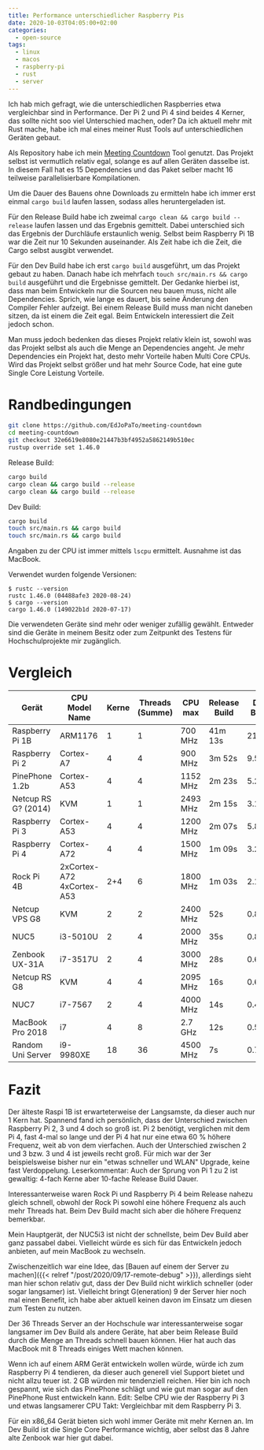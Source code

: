 ```yaml
---
title: Performance unterschiedlicher Raspberry Pis
date: 2020-10-03T04:05:00+02:00
categories:
  - open-source
tags:
  - linux
  - macos
  - raspberry-pi
  - rust
  - server
---
```

Ich hab mich gefragt, wie die unterschiedlichen Raspberries etwa vergleichbar sind in Performance.
Der Pi 2 und Pi 4 sind beides 4 Kerner, das sollte nicht soo viel Unterschied machen, oder?
Da ich aktuell mehr mit Rust mache, habe ich mal eines meiner Rust Tools auf unterschiedlichen Geräten gebaut.
<!--more-->

Als Repository habe ich mein [Meeting Countdown](https://github.com/EdJoPaTo/meeting-countdown) Tool genutzt.
Das Projekt selbst ist vermutlich relativ egal, solange es auf allen Geräten dasselbe ist.
In diesem Fall hat es 15 Dependencies und das Paket selber macht 16 teilweise parallelisierbare Kompilationen.

Um die Dauer des Bauens ohne Downloads zu ermitteln habe ich immer erst einmal `cargo build` laufen lassen, sodass alles heruntergeladen ist.

Für den Release Build habe ich zweimal `cargo clean && cargo build --release` laufen lassen und das Ergebnis gemittelt.
Dabei unterschied sich das Ergebnis der Durchläufe erstaunlich wenig.
Selbst beim Raspberry Pi 1B war die Zeit nur 10 Sekunden auseinander.
Als Zeit habe ich die Zeit, die Cargo selbst ausgibt verwendet.

Für den Dev Build habe ich erst `cargo build` ausgeführt, um das Projekt gebaut zu haben.
Danach habe ich mehrfach `touch src/main.rs && cargo build` ausgeführt und die Ergebnisse gemittelt.
Der Gedanke hierbei ist, dass man beim Entwickeln nur die Sourcen neu bauen muss, nicht alle Dependencies.
Sprich, wie lange es dauert, bis seine Änderung den Compiler Fehler aufzeigt.
Bei einem Release Build muss man nicht daneben sitzen, da ist einem die Zeit egal.
Beim Entwickeln interessiert die Zeit jedoch schon.

Man muss jedoch bedenken das dieses Projekt relativ klein ist, sowohl was das Projekt selbst als auch die Menge an Dependencies angeht.
Je mehr Dependencies ein Projekt hat, desto mehr Vorteile haben Multi Core CPUs.
Wird das Projekt selbst größer und hat mehr Source Code, hat eine gute Single Core Leistung Vorteile.

# Randbedingungen

```bash
git clone https://github.com/EdJoPaTo/meeting-countdown
cd meeting-countdown
git checkout 32e6619e8080e21447b3bf4952a5862149b510ec
rustup override set 1.46.0
```

Release Build:

```sh
cargo build
cargo clean && cargo build --release
cargo clean && cargo build --release
```

Dev Build:

```sh
cargo build
touch src/main.rs && cargo build
touch src/main.rs && cargo build
```

Angaben zu der CPU ist immer mittels `lscpu` ermittelt.
Ausnahme ist das MacBook.

Verwendet wurden folgende Versionen:

```plaintext
$ rustc --version
rustc 1.46.0 (04488afe3 2020-08-24)
$ cargo --version
cargo 1.46.0 (149022b1d 2020-07-17)
```

Die verwendeten Geräte sind mehr oder weniger zufällig gewählt.
Entweder sind die Geräte in meinem Besitz oder zum Zeitpunkt des Testens für Hochschulprojekte mir zugänglich.

# Vergleich

| Gerät | CPU Model Name | Kerne | Threads (Summe) | CPU max | Release Build | Dev Build |
| --- | --- | --- | --- | --- | --- | --- |
| Raspberry Pi 1B | ARM1176 | 1 | 1 | 700 MHz | 41m 13s | 21.35s |
| Raspberry Pi 2 | Cortex-A7 | 4 | 4 | 900 MHz | 3m 52s | 9.51s |
| PinePhone 1.2b | Cortex-A53 | 4 | 4 | 1152 MHz | 2m 23s | 5.29s |
| Netcup RS G? (2014) | KVM | 1 | 1 | 2493 MHz | 2m 15s | 3.17s |
| Raspberry Pi 3 | Cortex-A53 | 4 | 4 | 1200 MHz | 2m 07s | 5.80s |
| Raspberry Pi 4 | Cortex-A72 | 4 | 4 | 1500 MHz | 1m 09s | 3.20s |
| Rock Pi 4B | 2xCortex-A72 4xCortex-A53 | 2+4 | 6 | 1800 MHz | 1m 03s | 2.11s |
| Netcup VPS G8 | KVM | 2 | 2 | 2400 MHz | 52s | 0.84s |
| NUC5 | i3-5010U | 2 | 4 | 2000 MHz | 35s | 0.80s |
| Zenbook UX-31A | i7-3517U | 2 | 4 | 3000 MHz | 28s | 0.61s |
| Netcup RS G8 | KVM | 4 | 4 | 2095 MHz | 16s | 0.65s |
| NUC7 | i7-7567 | 2 | 4 | 4000 MHz | 14s | 0.40s |
| MacBook Pro 2018 | i7 | 4 | 8 | 2.7 GHz | 12s | 0.58s |
| Random Uni Server | i9-9980XE | 18 | 36 | 4500 MHz | 7s | 0.75s |

# Fazit

Der älteste Raspi 1B ist erwarteterweise der Langsamste, da dieser auch nur 1 Kern hat.
Spannend fand ich persönlich, dass der Unterschied zwischen Raspberry Pi 2, 3 und 4 doch so groß ist.
Pi 2 benötigt, verglichen mit dem Pi 4, fast 4-mal so lange und der Pi 4 hat nur eine etwa 60 % höhere Frequenz, weit ab von dem vierfachen.
Auch der Unterschied zwischen 2 und 3 bzw. 3 und 4 ist jeweils recht groß.
Für mich war der 3er beispielsweise bisher nur ein "etwas schneller und WLAN" Upgrade, keine fast Verdoppelung.
Leserkommentar: Auch der Sprung von Pi 1 zu 2 ist gewaltig: 4-fach Kerne aber 10-fache Release Build Dauer.

Interessanterweise waren Rock Pi und Raspberry Pi 4 beim Release nahezu gleich schnell, obwohl der Rock Pi sowohl eine höhere Frequenz als auch mehr Threads hat.
Beim Dev Build macht sich aber die höhere Frequenz bemerkbar.

Mein Hauptgerät, der NUC5i3 ist nicht der schnellste, beim Dev Build aber ganz passabel dabei.
Vielleicht würde es sich für das Entwickeln jedoch anbieten, auf mein MacBook zu wechseln.

Zwischenzeitlich war eine Idee, das [Bauen auf einem der Server zu machen]({{< relref "/post/2020/09/17-remote-debug" >}}), allerdings sieht man hier schon relativ gut, dass der Dev Build nicht wirklich schneller (oder sogar langsamer) ist.
Vielleicht bringt G(eneration) 9 der Server hier noch mal einen Benefit, ich habe aber aktuell keinen davon im Einsatz um diesen zum Testen zu nutzen.

Der 36 Threads Server an der Hochschule war interessanterweise sogar langsamer im Dev Build als andere Geräte, hat aber beim Release Build durch die Menge an Threads schnell bauen können.
Hier hat auch das MacBook mit 8 Threads einiges Wett machen können.

Wenn ich auf einem ARM Gerät entwickeln wollen würde, würde ich zum Raspberry Pi 4 tendieren, da dieser auch generell viel Support bietet und nicht allzu teuer ist.
2 GB würden mir tendenziell reichen.
Hier bin ich noch gespannt, wie sich das PinePhone schlägt und wie gut man sogar auf den PinePhone Rust entwickeln kann.
Edit: Selbe CPU wie der Raspberry Pi 3 und etwas langsamerer CPU Takt: Vergleichbar mit dem Raspberry Pi 3.

Für ein x86_64 Gerät bieten sich wohl immer Geräte mit mehr Kernen an.
Im Dev Build ist die Single Core Performance wichtig, aber selbst das 8 Jahre alte Zenbook war hier gut dabei.
